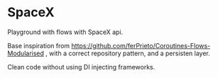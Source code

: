 # SpaceX

Playground with flows with SpaceX api.

Base inspiration from https://github.com/ferPrieto/Coroutines-Flows-Modularised , with a correct repository pattern, and a persisten layer.

Clean code without using DI injecting frameworks. 
